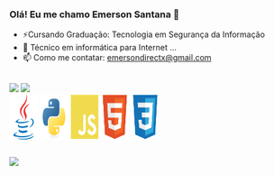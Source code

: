 ### Olá! Eu me chamo Emerson Santana 👋

- ⚡Cursando Graduação: Tecnologia em Segurança da Informação
- 🌱 Técnico em informática para Internet ... 
- 📫 Como me contatar: emersondirectx@gmail.com


<div style="display: inline_block"><br>
  
<img height="230em" src="https://github-readme-stats.vercel.app/api?username=EmersonS26&show_icons=true&theme=radical">
<img height="230em" src="https://github-readme-stats.vercel.app/api/top-langs/?username=EmersonS26&layout=compact&theme=radical"><br>
  <img align="center" alt="EmersonS26-CSS" height="82em" width="50" src="https://raw.githubusercontent.com/devicons/devicon/master/icons/java/java-original.svg">
  <img align="center" alt="EmersonS26-Python" height="80em" width="50" src="https://raw.githubusercontent.com/devicons/devicon/master/icons/python/python-original.svg">
  <img align="center" alt="EmersonS26-Js" height="80em" width="50" src="https://raw.githubusercontent.com/devicons/devicon/master/icons/javascript/javascript-plain.svg">
  <img align="center" alt="EmersonS26-HTML" height="80em" width="50" src="https://raw.githubusercontent.com/devicons/devicon/master/icons/html5/html5-original.svg">
  <img align="center" alt="EmersonS26-CSS" height="80em" width="50" src="https://raw.githubusercontent.com/devicons/devicon/master/icons/css3/css3-original.svg">
</div>


##


<div>
  <a href="https://www.linkedin.com/in/emerson-neves-ciber/" target="_blank"><img height="50em" src="https://img.shields.io/badge/-LinkedIn-%230077B5?style=for-the-badge&logo=linkedin&logoColor=white" target="_blank"></a> 
</div>
